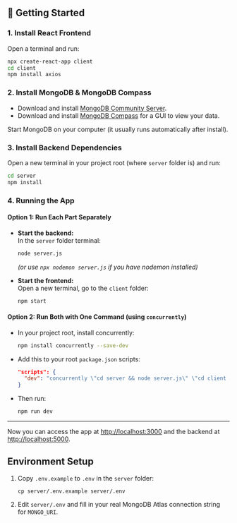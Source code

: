 
## 🚀 Getting Started

### 1. Install React Frontend

Open a terminal and run:
```bash
npx create-react-app client
cd client
npm install axios
```

### 2. Install MongoDB & MongoDB Compass

- Download and install [MongoDB Community Server](https://www.mongodb.com/try/download/community).
- Download and install [MongoDB Compass](https://www.mongodb.com/try/download/compass) for a GUI to view your data.

Start MongoDB on your computer (it usually runs automatically after install).

### 3. Install Backend Dependencies

Open a new terminal in your project root (where `server` folder is) and run:
```bash
cd server
npm install
```

### 4. Running the App

#### Option 1: Run Each Part Separately

- **Start the backend:**  
  In the `server` folder terminal:
  ```bash
  node server.js
  ```
  *(or use `npx nodemon server.js` if you have nodemon installed)*

- **Start the frontend:**  
  Open a new terminal, go to the `client` folder:
  ```bash
  npm start
  ```

#### Option 2: Run Both with One Command (using `concurrently`)

- In your project root, install concurrently:
  ```bash
  npm install concurrently --save-dev
  ```
- Add this to your root `package.json` scripts:
  ```json
  "scripts": {
    "dev": "concurrently \"cd server && node server.js\" \"cd client && npm start\""
  }
  ```
- Then run:
  ```bash
  npm run dev
  ```

---

Now you can access the app at [http://localhost:3000](http://localhost:3000) and the backend at [http://localhost:5000](http://localhost:5000).



## Environment Setup

1. Copy `.env.example` to `.env` in the `server` folder:
   ```
   cp server/.env.example server/.env
   ```
2. Edit `server/.env` and fill in your real MongoDB Atlas connection string for `MONGO_URI`.

